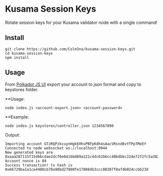 # Kusama Session Keys

Rotate session keys for your Kusama validator node with a single command!

## Install

```
git clone https://github.com/Colm3na/kusama-session-keys.git
cd kusama-session-keys
npm install
```

## Usage

From [Polkadot JS UI](https://polkadot.js.org/apps/#/accounts) export your account to json format and copy to keystores folder.

**Usage:

```
node index.js <account-export.json> <account-password>
```

**Example:

```
node index.js keystores/controller.json 1234567890
```

Output:

```
Importing account GTzRQPzkcuynHgkEHhsPBFpKdh4sAacVRsnd8vYfPpTMeEY
Connected to node websocket ws://localhost:9944
New generated keys are 0xaaa287115f15d66cdae2dcf0e0416bd89a221c4dc62b6cc40bdbbc224e72f2fc5a382991d73337d051b95cd61a193fe2a4ab47087ed15d1d9e47fdd1eb8e390e94a682cbe5b5194bbba9d06a33e9c89d13ec05b0ac26bdb446d4521581bf1a2b4cfc4f58da7336c6728bcbc57f64d4189d02bc624de88c85f29331b1f7fad01a7692b9d4a4655fd4f49e624536f272bd1f564e2957eebfe8ae170b26c7507371
Account nonce is 84
Success transaction! tx hash is 0x66729ba1a1ce4400cb70a98bd27980fe178084b3ccc80207f8af4b024ccbb23d
```